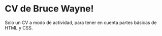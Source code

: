 # CV de Bruce Wayne!

Solo un CV a modo de actividad, para tener en cuenta partes básicas de HTML y CSS.